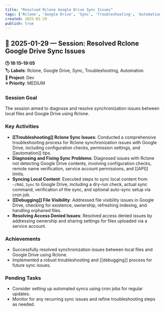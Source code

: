 ```yaml
---
title: "Resolved Rclone Google Drive Sync Issues"
tags: ['Rclone', 'Google Drive', 'Sync', 'Troubleshooting', 'Automation']
created: 2025-01-29
publish: true
---
```


## 📅 2025-01-29 — Session: Resolved Rclone Google Drive Sync Issues

**🕒 18:15–19:05**  
**🏷️ Labels**: Rclone, Google Drive, Sync, Troubleshooting, Automation  
**📂 Project**: Dev  
**⭐ Priority**: MEDIUM  


### Session Goal
The session aimed to diagnose and resolve synchronization issues between local files and Google Drive using Rclone.

### Key Activities
- **[[Troubleshooting]] Rclone Sync Issues**: Conducted a comprehensive troubleshooting process for Rclone synchronization issues with Google Drive, including configuration checks, permission settings, and [[automation]] tips.
- **Diagnosing and Fixing Sync Problems**: Diagnosed issues with Rclone not detecting Google Drive contents, involving configuration checks, remote name verification, service account permissions, and [[API]] limits.
- **Syncing Local Content**: Executed steps to sync local content from `~/RAG_Sync` to Google Drive, including a dry-run check, actual sync command, verification of the sync, and optional auto-sync setup via cron job.
- **[[Debugging]] File Visibility**: Addressed file visibility issues in Google Drive, checking for existence, ownership, refreshing indexing, and handling orphaned files.
- **Resolving Access Denied Issues**: Resolved access denied issues by addressing ownership and sharing settings for files uploaded via a service account.

### Achievements
- Successfully resolved synchronization issues between local files and Google Drive using Rclone.
- Implemented a robust troubleshooting and [[debugging]] process for future sync issues.

### Pending Tasks
- Consider setting up automated syncs using cron jobs for regular updates.
- Monitor for any recurring sync issues and refine troubleshooting steps as needed.
